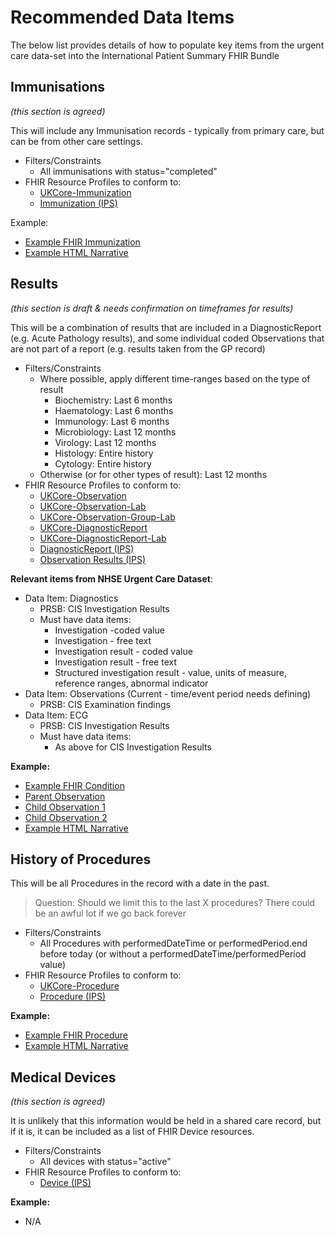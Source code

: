 # Recommended Data Items

The below list provides details of how to populate key items from the urgent care data-set into the International Patient Summary FHIR Bundle

## Immunisations
*(this section is agreed)*

This will include any Immunisation records - typically from primary care, but can be from other care settings.

* Filters/Constraints
   * All immunisations with status="completed"
* FHIR Resource Profiles to conform to:
   * [UKCore-Immunization](https://simplifier.net/guide/uk-core-implementation-guide-stu2/Home/ProfilesandExtensions/Profile-UKCore-Immunization?version=2.0.1)
   * [Immunization (IPS)](http://hl7.org/fhir/uv/ips/StructureDefinition/Immunization-uv-ips)

Example:

* [Example FHIR Immunization](Examples/Immunization.json)
* [Example HTML Narrative](https://html-preview.github.io/?url=https://github.com/ahatherly-gn/NHS-SCR-IPS/blob/main/Examples/Narrative-Immunisations.html)

## Results
*(this section is draft & needs confirmation on timeframes for results)*

This will be a combination of results that are included in a DiagnosticReport (e.g. Acute Pathology results), and some individual coded Observations that are not part of a report (e.g. results taken from the GP record)

* Filters/Constraints
   * Where possible, apply different time-ranges based on the type of result
     * Biochemistry: Last 6 months
     * Haematology: Last 6 months
     * Immunology: Last 6 months
     * Microbiology: Last 12 months
     * Virology: Last 12 months
     * Histology: Entire history
     * Cytology: Entire history
   * Otherwise (or for other types of result): Last 12 months
* FHIR Resource Profiles to conform to:
   * [UKCore-Observation](https://simplifier.net/guide/uk-core-implementation-guide-stu2/Home/ProfilesandExtensions/Profile-UKCore-Observation?version=2.0.1)
   * [UKCore-Observation-Lab](https://simplifier.net/guide/uk-core-implementation-guide-stu2/Home/ProfilesandExtensions/Profile-UKCore-Observation-Lab?version=2.0.1)
   * [UKCore-Observation-Group-Lab](https://simplifier.net/guide/uk-core-implementation-guide-stu2/Home/ProfilesandExtensions/Profile-UKCore-Observation-Group-Lab?version=2.0.1)
   * [UKCore-DiagnosticReport](https://simplifier.net/guide/uk-core-implementation-guide-stu2/Home/ProfilesandExtensions/Profile-UKCore-DiagnosticReport?version=2.0.1)
   * [UKCore-DiagnosticReport-Lab](https://simplifier.net/guide/uk-core-implementation-guide-stu2/Home/ProfilesandExtensions/Profile-UKCore-DiagnosticReport-Lab?version=2.0.1)
   * [DiagnosticReport (IPS)](http://hl7.org/fhir/uv/ips/StructureDefinition/DiagnosticReport-uv-ips)
   * [Observation Results (IPS)](http://hl7.org/fhir/uv/ips/StructureDefinition/Observation-results-uv-ips)

**Relevant items from NHSE Urgent Care Dataset**:

 * Data Item: Diagnostics
   * PRSB: CIS Investigation Results
   * Must have data items:
      * Investigation -coded value
      * Investigation - free text
      * Investigation result - coded value
      * Investigation result - free text
      * Structured investigation result - value, units of measure, reference ranges, abnormal indicator
 * Data Item: Observations (Current - time/event period needs defining)
   * PRSB: CIS Examination findings
 * Data Item: ECG
   * PRSB: CIS Investigation Results
   * Must have data items:
      * As above for CIS Investigation Results

**Example:**

* [Example FHIR Condition](Examples\Result-DiagnosticReport.json)
* [Parent Observation](Examples\Result-ParentObservation.json)
* [Child Observation 1](Examples\Result-ChildObservation1.json)
* [Child Observation 2](Examples\Result-ChildObservation2.json)
* [Example HTML Narrative](https://html-preview.github.io/?url=https://github.com/ahatherly-gn/NHS-SCR-IPS/blob/main/Examples/Narrative-Results.html)

## History of Procedures

This will be all Procedures in the record with a date in the past.
>Question: Should we limit this to the last X procedures? There could be an awful lot if we go back forever

* Filters/Constraints
   * All Procedures with performedDateTime or performedPeriod.end before today (or without a performedDateTime/performedPeriod value)
* FHIR Resource Profiles to conform to:
   * [UKCore-Procedure](https://simplifier.net/guide/uk-core-implementation-guide-stu2/Home/ProfilesandExtensions/Profile-UKCore-Procedure?version=2.0.1)
   * [Procedure (IPS)](http://hl7.org/fhir/uv/ips/StructureDefinition/Procedure-uv-ips)

**Example:**

* [Example FHIR Procedure](Examples\Procedure.json)
* [Example HTML Narrative](https://html-preview.github.io/?url=https://github.com/ahatherly-gn/NHS-SCR-IPS/blob/main/Examples/Narrative-Procedures.html)

## Medical Devices
*(this section is agreed)*

It is unlikely that this information would be held in a shared care record, but if it is, it can be included as a list of FHIR Device resources.

* Filters/Constraints
   * All devices with status="active"
* FHIR Resource Profiles to conform to:
   * [Device (IPS)](http://hl7.org/fhir/uv/ips/StructureDefinition/Device-uv-ips)

**Example:**

* N/A
